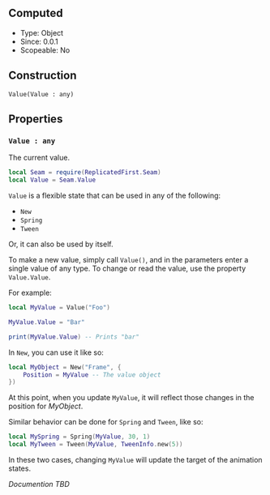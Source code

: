 ## Computed
* Type: Object
* Since: 0.0.1
* Scopeable: No

## Construction
```
Value(Value : any)
```

## Properties
### `Value : any`
The current value.

```lua
local Seam = require(ReplicatedFirst.Seam)
local Value = Seam.Value
```

`Value` is a flexible state that can be used in any of the following:
* `New`
* `Spring`
* `Tween`

Or, it can also be used by itself.

To make a new value, simply call `Value()`, and in the parameters enter a single value of any type. To change or read the value, use the property `Value.Value`.

For example:
```lua
local MyValue = Value("Foo")

MyValue.Value = "Bar"

print(MyValue.Value) -- Prints "bar"
```

In `New`, you can use it like so:

```lua
local MyObject = New("Frame", {
    Position = MyValue -- The value object
})
```

At this point, when you update `MyValue`, it will reflect those changes in the position for *MyObject*.

Similar behavior can be done for `Spring` and `Tween`, like so:

```lua
local MySpring = Spring(MyValue, 30, 1)
local MyTween = Tween(MyValue, TweenInfo.new(5))
```

In these two cases, changing `MyValue` will update the target of the animation states.

*Documention TBD*